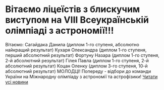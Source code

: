 # Вітаємо ліцеїстів з блискучим виступом на  VIІІ Всеукраїнській олімпіаді  з астрономії!!!
Вітаємо:
Сагайдака Данила (диплом 1-го ступеня, абсолютно найкращий результат)
Кухаря Олександра (диплом 1-го ступеня, перший абсолютний результат)
Фортуну Назара (диплом 1-го ступеня, 2-й абсолютний результат)
Гілея Павла (диплом 1-го ступеня, 2-й абсолютний результат)
Коцан Оленку (диплом 3-го ступеня, 10-й абсолютний результат)
МОЛОДЦІ!
Попереду - відбори до команди України на Міжнародну олімпіаду з астрономії та астрофізики!
[Читати усі новини](/news)

